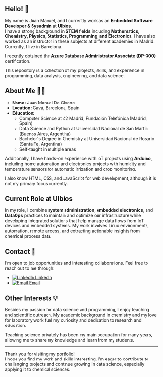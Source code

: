 ## Hello! 👋

My name is Juan Manuel, and I currently work as an **Embedded Software Developer & Sysadmin** at **Ulbios**.  
I have a strong background in **STEM fields** including **Mathematics, Chemistry, Physics, Statistics, Programming, and Electronics**. I have also worked as an instructor in these subjects at different academies in Madrid. Currently, I live in Barcelona.

I recently obtained the **Azure Database Administrator Associate (DP-300)** certification.  

This repository is a collection of my projects, skills, and experience in programming, data analysis, engineering, and data science.

## About Me 🧑‍🏫

- **Name:** Juan Manuel De Cleene  
- **Location:** Gavá, Barcelona, Spain  
- **Education:**  
  - Computer Science at 42 Madrid, Fundación Telefónica (Madrid, Spain)  
  - Data Science and Python at Universidad Nacional de San Martín (Buenos Aires, Argentina)  
  - Bachelor's Degree in Chemistry at Universidad Nacional de Rosario (Santa Fe, Argentina)  
  - Self-taught in multiple areas  

Additionally, I have hands-on experience with IoT projects using **Arduino**, including home automation and electronics projects with humidity and temperature sensors for automatic irrigation and crop monitoring.  

I also know HTML, CSS, and JavaScript for web development, although it is not my primary focus currently.

## Current Role at Ulbios

In my role, I combine **system administration**, **embedded electronics**, and **DataOps** practices to maintain and optimize our infrastructure while developing integrated solutions that help manage data flows from IoT devices and embedded systems. My work involves Linux environments, automation, remote access, and extracting actionable insights from chemical process data.

## Contact 📧

I’m open to job opportunities and interesting collaborations. Feel free to reach out to me through:

- [![LinkedIn](https://skillicons.dev/icons?i=linkedin) LinkedIn](https://www.linkedin.com/in/juan-manuel-de-cleene/)  
- [![Email](https://skillicons.dev/icons?i=gmail) Email](mailto:jmdecleene@gmail.com)

## Other Interests 💡

Besides my passion for data science and programming, I enjoy teaching and scientific outreach. My academic background in chemistry and my love for laboratory work fuel my curiosity and dedication to research and education.  

Teaching science privately has been my main occupation for many years, allowing me to share my knowledge and learn from my students.

---

Thank you for visiting my portfolio!  
I hope you find my work and skills interesting. I’m eager to contribute to challenging projects and continue growing in data science, especially applying it to chemical sciences.


